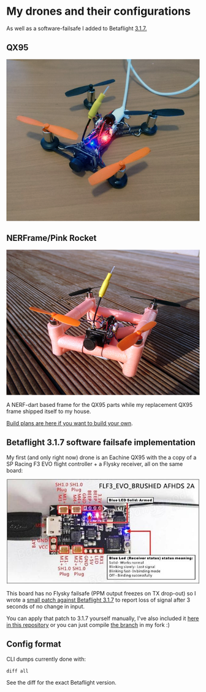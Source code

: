# My drones and their configurations

As well as a software-failsafe I added to Betaflight
[3.1.7.](https://github.com/betaflight/betaflight/releases/tag/v3.1.7)

## QX95

![QX95](QX95/pic.png?raw=true "QX95")

## NERFrame/Pink Rocket

![NERFrame](NERFrame/pic.jpg?raw=true "NERFrame")

A NERF-dart based frame for the QX95 parts while my replacement QX95 frame
shipped itself to my house.

[Build plans are here if you want to build your own](http://thisismyrobot.com/nerf).

## Betaflight 3.1.7 software failsafe implementation

My first (and only right now) drone is an Eachine QX95 with the a copy of a
SP Racing F3 EVO flight controller + a Flysky receiver, all on the same board:

![SP Racing F3 EVO flight controller](QX95/board/0d7c74b.jpg?raw=true "SP Racing F3 EVO flight controller") 

This board has no Flysky failsafe (PPM output freezes on TX drop-out) so I
wrote a [small patch against Betaflight 3.1.7](https://github.com/betaflight/betaflight/compare/v3.1.7...thisismyrobot:ppm_freeze_3.1.7_patch#diff-5a9bf24388376542cd4115a5141145e7)
to report loss of signal after 3 seconds of no change in input.

You can apply that patch to 3.1.7 yourself manually, I've also included it
[here in this repository](Betaflight/ppm_freeze_failsafe_bf_3.1.7.patch)
or you can just compile
[the branch](https://github.com/thisismyrobot/betaflight/tree/ppm_freeze_3.1.7_patch)
in my fork :)

## Config format

CLI dumps currently done with:

    diff all

See the diff for the exact Betaflight version.
